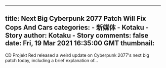 
---
title: Next Big Cyberpunk 2077 Patch Will Fix Cops And Cars
categories: 
    - 新媒体
    - Kotaku - Story
author: Kotaku - Story
comments: false
date: Fri, 19 Mar 2021 16:35:00 GMT
thumbnail: 
---

<div>   
CD Projekt Red released a weird update on Cyberpunk 2077's next big patch today, including a brief explanation of…  
</div>
            